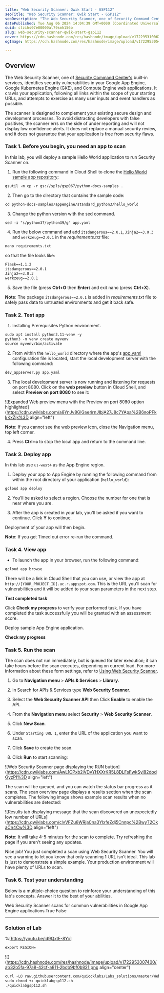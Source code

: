 ```yaml
---
title: "Web Security Scanner: Qwik Start - GSP112"
seoTitle: "Web Security Scanner: Qwik Start - GSP112"
seoDescription: "The Web Security Scanner, one of Security Command Center's built-in services, identifies security vulnerabilities in your Google App Engine, Google Kubernet"
datePublished: Tue Aug 06 2024 14:04:39 GMT+0000 (Coordinated Universal Time)
cuid: clzihs07e00000al79smh156o
slug: web-security-scanner-qwik-start-gsp112
cover: https://cdn.hashnode.com/res/hashnode/image/upload/v1722953100623/62a51a04-763e-47f4-8218-665e375a3e67.png
ogImage: https://cdn.hashnode.com/res/hashnode/image/upload/v1722953054717/b6b14557-172c-4fbd-ae94-fcc1f7302cbe.png

---
```


## **Overview**

The Web Security Scanner, one of [Security Command Center's](https://cloud.google.com/security-command-center) built-in services, identifies security vulnerabilities in your Google App Engine, Google Kubernetes Engine (GKE), and Compute Engine web applications. It crawls your application, following all links within the scope of your starting URLs, and attempts to exercise as many user inputs and event handlers as possible.

The scanner is designed to complement your existing secure design and development processes. To avoid distracting developers with false positives, the scanner errs on the side of under reporting and will not display low confidence alerts. It does not replace a manual security review, and it does not guarantee that your application is free from security flaws.

### **Task 1. Before you begin, you need an app to scan**

In this lab, you will deploy a sample Hello World application to run Security Scanner on.

1. Run the following command in Cloud Shell to clone the [Hello World sample app repository](https://github.com/GoogleCloudPlatform/python-docs-samples/tree/main/appengine/standard_python3/hello_world):
    

```apache
gsutil -m cp -r gs://spls/gsp067/python-docs-samples .
```

2. Then go to the directory that contains the sample code:
    

```apache
cd python-docs-samples/appengine/standard_python3/hello_world
```

3. Change the python version with the sed command.
    

```apache
sed -i "s/python37/python39/g" app.yaml
```

4. Run the below command and add `itsdangerous==2.0.1`, `Jinja2==3.0.3` and `werkzeug==2.0.1` in the *requirements.txt* file:
    

```apache
nano requirements.txt
```

so that the file looks like:

```apache
Flask==1.1.2
itsdangerous==2.0.1
Jinja2==3.0.3
werkzeug==2.0.1
```

5. Save the file (press **Ctrl+O** then **Enter**) and exit nano (press **Ctrl+X**).
    

**Note:** The package `itsdangerous==2.0.1` is added in *requirements.txt* file to safely pass data to untrusted environments and get it back safe.

### **Task 2. Test app**

1. Installing Prerequisites Python environment.
    

```apache
sudo apt install python3.11-venv -y
python3 -m venv create myvenv
source myvenv/bin/activate
```

2. From within the `hello_world` directory where the app's [app.yaml](https://cloud.google.com/appengine/docs/standard/python/config/appref) configuration file is located, start the local development server with the following command:
    

```apache
dev_appserver.py app.yaml
```

3. The local development server is now running and listening for requests on port 8080. Click on the **web preview** button in Cloud Shell, and select **Preview on port 8080** to see it:
    

![Expanded Web preview menu with the Preview on port 8080 option highlighted](https://cdn.qwiklabs.com/a6YnJv8GlGae4rnJIbjA27J8c7YApa%2B6noPFkkKxZjk%3D align="left")

**Note:** If you cannot see the web preview icon, close the Navigation menu, top left corner.

4. Press **Ctrl+c** to stop the local app and return to the command line.
    

### **Task 3. Deploy app**

In this lab use `us-west4` as the App Engine region.

1. Deploy your app to App Engine by running the following command from within the root directory of your application (`hello_world`):
    

```apache
gcloud app deploy
```

2. You'll be asked to select a region. Choose the number for one that is near where you are.
    
3. After the app is created in your lab, you'll be asked if you want to continue. Click **Y** to continue.
    

Deployment of your app will then begin.

**Note:** If you get Timed out error re-run the command.

### **Task 4. View app**

* To launch the app in your browser, run the following command:
    

```apache
gcloud app browse
```

There will be a link in Cloud Shell that you can use, or view the app at `http://[YOUR_PROJECT_ID].uc.r.appspot.com`. This is the URL you'll scan for vulnerabilities and it will be added to your scan parameters in the next step.

**Test completed task**

Click **Check my progress** to verify your performed task. If you have completed the task successfully you will be granted with an assessment score.

Deploy sample App Engine application.

**Check my progress**

### **Task 5. Run the scan**

The scan does not run immediately, but is queued for later execution; it can take hours before the scan executes, depending on current load. For more information about these form settings, refer to [Using Web Security Scanner](https://cloud.google.com/security-command-center/docs/how-to-use-web-security-scanner).

1. Go to **Navigation menu** &gt; **APIs & Services** &gt; **Library**.
    
2. In Search for APIs & Services type **Web Security Scanner**.
    
3. Select the **Web Security Scanner API** then Click **Enable** to enable the API.
    
4. From the **Navigation menu** select **Security** &gt; **Web Security Scanner**.
    
5. Click **New Scan**.
    
6. Under `Starting URL 1`, enter the URL of the application you want to scan.
    
7. Click **Save** to create the scan.
    
8. Click **Run** to start scanning:
    

![Web Security Scanner page displaying the RUN button](https://cdn.qwiklabs.com/AwL1CPxb2iVDvYHXXrKR5L8DLFsFwkSyl82dodGyzPI%3D align="left")

The scan will be queued, and you can watch the status bar progress as it scans. The scan overview page displays a results section when the scan completes. The following image shows example scan results when no vulnerabilities are detected:

![Results tab displaying message that the scan discovered an unexpectedly low number of URLs](https://cdn.qwiklabs.com/clvVFZu8WRja0na3YlxfeZdj5Cnnpc%2BwyT2OkaCn4Cw%3D align="left")

**Note:** It will take 4-5 minutes for the scan to complete. Try refreshing the page if you aren't seeing any updates.

Nice job! You just completed a scan using Web Security Scanner. You will see a warning to let you know that only scanning 1 URL isn't ideal. This lab is just to demonstrate a simple example. Your production environment will have plenty of URLs to scan.

### **Task 6. Test your understanding**

Below is a multiple-choice question to reinforce your understanding of this lab's concepts. Answer it to the best of your abilities.

Web Security Scanner scans for common vulnerabilities in Google App Engine applications.True False

---

### Solution of Lab

%[https://youtu.be/id9QxtE-8Yc] 

```apache
export REGION=
```

![](https://cdn.hashnode.com/res/hashnode/image/upload/v1722953007400/ab32b5fa-97a8-42cf-a811-2bdb9bf0b821.png align="center")

```apache
curl -LO raw.githubusercontent.com/quiccklabs/Labs_solutions/master/Web%20Security%20Scanner%20Qwik%20Start/quicklabgsp112.sh
sudo chmod +x quicklabgsp112.sh
./quicklabgsp112.sh
```